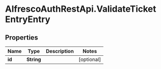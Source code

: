 # AlfrescoAuthRestApi.ValidateTicketEntryEntry

## Properties
Name | Type | Description | Notes
------------ | ------------- | ------------- | -------------
**id** | **String** |  | [optional] 


